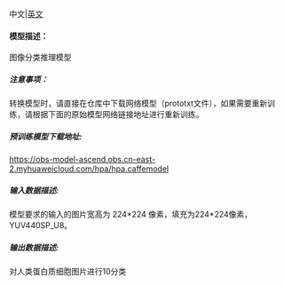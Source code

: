 中文|[英文](README_en.md)
#### 模型描述：

图像分类推理模型

##### 注意事项：
转换模型时，请直接在仓库中下载网络模型（prototxt文件），如果需要重新训练，请根据下面的原始模型网络链接地址进行重新训练。

##### 预训练模型下载地址:
https://obs-model-ascend.obs.cn-east-2.myhuaweicloud.com/hpa/hpa.caffemodel

##### 输入数据描述:

模型要求的输入的图片宽高为 224\*224 像素，填充为224\*224像素，YUV440SP_U8。

##### 输出数据描述:

对人类蛋白质细胞图片进行10分类